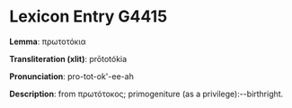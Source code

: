 # Lexicon Entry G4415

**Lemma**: πρωτοτόκια

**Transliteration (xlit)**: prōtotókia

**Pronunciation**: pro-tot-ok'-ee-ah

**Description**:
from πρωτότοκος; primogeniture (as a privilege):--birthright.
